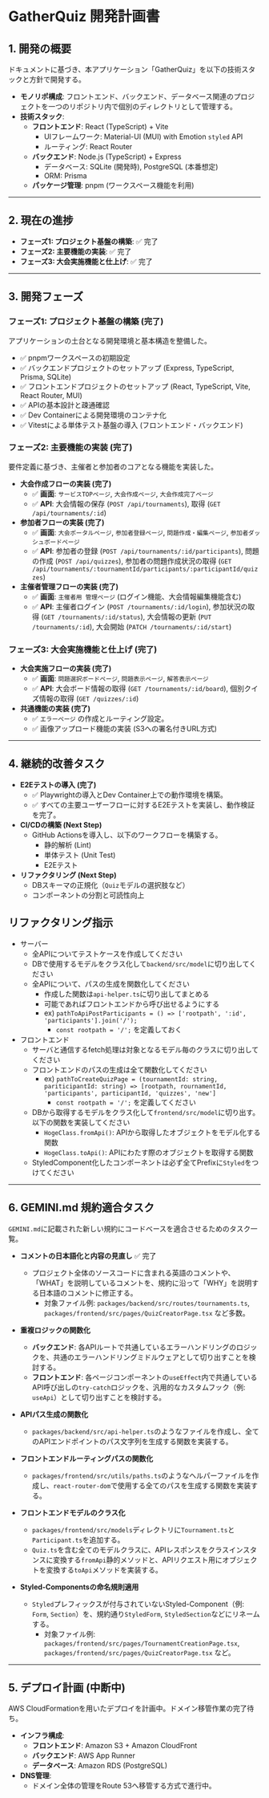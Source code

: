 # GatherQuiz 開発計画書

## 1. 開発の概要

ドキュメントに基づき、本アプリケーション「GatherQuiz」を以下の技術スタックと方針で開発する。

- **モノリポ構成**: フロントエンド、バックエンド、データベース関連のプロジェクトを一つのリポジトリ内で個別のディレクトリとして管理する。
- **技術スタック**:
    - **フロントエンド**: React (TypeScript) + Vite
        - UIフレームワーク: Material-UI (MUI) with Emotion `styled` API
        - ルーティング: React Router
    - **バックエンド**: Node.js (TypeScript) + Express
        - データベース: SQLite (開発時), PostgreSQL (本番想定)
        - ORM: Prisma
    - **パッケージ管理**: pnpm (ワークスペース機能を利用)

---

## 2. 現在の進捗

- **フェーズ1: プロジェクト基盤の構築**: ✅ 完了
- **フェーズ2: 主要機能の実装**: ✅ 完了
- **フェーズ3: 大会実施機能と仕上げ**: ✅ 完了

---

## 3. 開発フェーズ

### フェーズ1: プロジェクト基盤の構築 (完了)

アプリケーションの土台となる開発環境と基本構造を整備した。

- ✅ pnpmワークスペースの初期設定
- ✅ バックエンドプロジェクトのセットアップ (Express, TypeScript, Prisma, SQLite)
- ✅ フロントエンドプロジェクトのセットアップ (React, TypeScript, Vite, React Router, MUI)
- ✅ APIの基本設計と疎通確認
- ✅ Dev Containerによる開発環境のコンテナ化
- ✅ Vitestによる単体テスト基盤の導入 (フロントエンド・バックエンド)

### フェーズ2: 主要機能の実装 (完了)

要件定義に基づき、主催者と参加者のコアとなる機能を実装した。

- **大会作成フローの実装 (完了)**
    - ✅ **画面**: `サービスTOPページ`, `大会作成ページ`, `大会作成完了ページ`
    - ✅ **API**: 大会情報の保存 (`POST /api/tournaments`), 取得 (`GET /api/tournaments/:id`)
- **参加者フローの実装 (完了)**
    - ✅ **画面**: `大会ポータルページ`, `参加者登録ページ`, `問題作成・編集ページ`, `参加者ダッシュボードページ`
    - ✅ **API**: 参加者の登録 (`POST /api/tournaments/:id/participants`), 問題の作成 (`POST /api/quizzes`), 参加者の問題作成状況の取得 (`GET /api/tournaments/:tournamentId/participants/:participantId/quizzes`)
- **主催者管理フローの実装 (完了)**
    - ✅ **画面**: `主催者用 管理ページ` (ログイン機能、大会情報編集機能含む)
    - ✅ **API**: 主催者ログイン (`POST /tournaments/:id/login`), 参加状況の取得 (`GET /tournaments/:id/status`), 大会情報の更新 (`PUT /tournaments/:id`), 大会開始 (`PATCH /tournaments/:id/start`)

### フェーズ3: 大会実施機能と仕上げ (完了)

- **大会実施フローの実装 (完了)**
    - ✅ **画面**: `問題選択ボードページ`, `問題表示ページ`, `解答表示ページ`
    - ✅ **API**: 大会ボード情報の取得 (`GET /tournaments/:id/board`), 個別クイズ情報の取得 (`GET /quizzes/:id`)
- **共通機能の実装 (完了)**
    - ✅ `エラーページ` の作成とルーティング設定。
    - ✅ 画像アップロード機能の実装 (S3への署名付きURL方式)

---

## 4. 継続的改善タスク

- **E2Eテストの導入 (完了)**
    - ✅ Playwrightの導入とDev Container上での動作環境を構築。
    - ✅ すべての主要ユーザーフローに対するE2Eテストを実装し、動作検証を完了。
- **CI/CDの構築 (Next Step)**
    - GitHub Actionsを導入し、以下のワークフローを構築する。
        - 静的解析 (Lint)
        - 単体テスト (Unit Test)
        - E2Eテスト
- **リファクタリング (Next Step)**
    - DBスキーマの正規化（`Quiz`モデルの選択肢など）
    - コンポーネントの分割と可読性向上

## リファクタリング指示

- サーバー
  - 全APIについてテストケースを作成してください
  - DBで使用するモデルをクラス化して`backend/src/model`に切り出してください
  - 全APIについて、パスの生成を関数化してください
    - 作成した関数は`api-helper.ts`に切り出してまとめる
    - 可能であればフロントエンドから呼び出せるようにする
    - ex) `pathToApiPostParticipants = () => ['rootpath', ':id', 'participants'].join('/');`
      - `const rootpath = '/';` を定義しておく
- フロントエンド
  - サーバと通信するfetch処理は対象となるモデル毎のクラスに切り出してください
  - フロントエンドのパスの生成は全て関数化してください
    - ex) `pathToCreateQuizPage = (tournamentId: string, pariticipantId: string) => [rootpath, rournamentId, 'participants', participantId, 'quizzes', 'new']`
      - `const rootpath = '/';` を定義してください
  - DBから取得するモデルをクラス化して`frontend/src/model`に切り出す。以下の関数を実装してください
    - `HogeClass.fromApi()`: APIから取得したオブジェクトをモデル化する関数
    - `HogeClass.toApi()`: APIにわたす際のオブジェクトを取得する関数
  - StyledComponent化したコンポーネントは必ず全てPrefixに`Styled`をつけてください

---

## 6. GEMINI.md 規約適合タスク

`GEMINI.md`に記載された新しい規約にコードベースを適合させるためのタスク一覧。

- **コメントの日本語化と内容の見直し** ✅ 完了
  - プロジェクト全体のソースコードに含まれる英語のコメントや、「WHAT」を説明しているコメントを、規約に沿って「WHY」を説明する日本語のコメントに修正する。
    - 対象ファイル例: `packages/backend/src/routes/tournaments.ts`, `packages/frontend/src/pages/QuizCreatorPage.tsx` など多数。

- **重複ロジックの関数化**
  - **バックエンド**: 各APIルートで共通しているエラーハンドリングのロジックを、共通のエラーハンドリングミドルウェアとして切り出すことを検討する。
  - **フロントエンド**: 各ページコンポーネントの`useEffect`内で共通しているAPI呼び出しの`try-catch`ロジックを、汎用的なカスタムフック（例: `useApi`）として切り出すことを検討する。

- **APIパス生成の関数化**
  - `packages/backend/src/api-helper.ts`のようなファイルを作成し、全てのAPIエンドポイントのパス文字列を生成する関数を実装する。

- **フロントエンドルーティングパスの関数化**
  - `packages/frontend/src/utils/paths.ts`のようなヘルパーファイルを作成し、`react-router-dom`で使用する全てのパスを生成する関数を実装する。

- **フロントエンドモデルのクラス化**
  - `packages/frontend/src/models`ディレクトリに`Tournament.ts`と`Participant.ts`を追加する。
  - `Quiz.ts`を含む全てのモデルクラスに、APIレスポンスをクラスインスタンスに変換する`fromApi`静的メソッドと、APIリクエスト用にオブジェクトを変換する`toApi`メソッドを実装する。

- **Styled-Componentsの命名規則適用**
  - `Styled`プレフィックスが付与されていないStyled-Component（例: `Form`, `Section`）を、規約通り`StyledForm`, `StyledSection`などにリネームする。
    - 対象ファイル例: `packages/frontend/src/pages/TournamentCreationPage.tsx`, `packages/frontend/src/pages/QuizCreatorPage.tsx` など。

---

## 5. デプロイ計画 (中断中)

AWS CloudFormationを用いたデプロイを計画中。ドメイン移管作業の完了待ち。

- **インフラ構成**:
    - **フロントエンド**: Amazon S3 + Amazon CloudFront
    - **バックエンド**: AWS App Runner
    - **データベース**: Amazon RDS (PostgreSQL)
- **DNS管理**:
    - ドメイン全体の管理をRoute 53へ移管する方式で進行中。